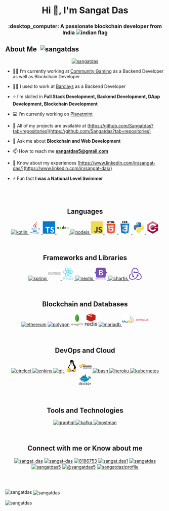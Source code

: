 <h1 align="center">Hi 👋, I'm Sangat Das</h1>
<h3 align="center">:desktop_computer: A passionate blockchain developer from India <img src="https://cdn.jsdelivr.net/npm/country-flag-emoji-json@2.0.0/dist/images/IN.svg" alt="indian flag" height=20 width=20/></h3>

<h2 align="left">About Me &nbsp;<img src="https://komarev.com/ghpvc/?username=sangatdas&label=Profile%20views&color=0e75b6&style=flat" alt="sangatdas" /></h3>
<p align="center"> <a href="https://github.com/ryo-ma/github-profile-trophy"><img src="https://github-profile-trophy.vercel.app/?username=sangatdas&margin-w=5&margin-h=5" alt="sangatdas" /></a> </p>

- :man_technologist: I’m currently working at [Community Gaming](www.communitygaming.io) as a Backend Developer as well as Blockchain Developer

- :man_technologist: I used to work at [Barclays](www.barclyas.co.uk) as a Backend Developer

- :star: I’m skilled in **Full Stack Development, Backend Development, DApp Development, Blockchain Development**

- :computer: I’m currently working on [Planetmint](https://github.com/planetmint)

- :file_folder: All of my projects are available at [https://github.com/Sangatdas?tab=repositories](https://github.com/Sangatdas?tab=repositories)

- 💬 Ask me about **Blockchain and Web Development**

- 📫 How to reach me **sangatdas5@gmail.com**

- 📄 Know about my experiences [https://www.linkedin.com/in/sangat-das/](https://www.linkedin.com/in/sangat-das/)

- ⚡ Fun fact **I was a National Level Swimmer**

<br><br>

<section>
  <h2 align="center">Languages</h2>
  <p align="center"> 
    <a href="https://kotlinlang.org" target="_blank"> <img src="https://www.vectorlogo.zone/logos/kotlinlang/kotlinlang-icon.svg" alt="kotlin" width="40" height="40"/> </a>
    <a href="https://www.java.com" target="_blank"> <img src="https://raw.githubusercontent.com/devicons/devicon/master/icons/java/java-original.svg" alt="java" width="40" height="40"/> </a> 
    <a href="https://www.typescriptlang.org/" target="_blank"> <img src="https://raw.githubusercontent.com/devicons/devicon/master/icons/typescript/typescript-original.svg" alt="typescript" width="40" height="40"/> </a>
    <a href="https://nodejs.org" target="_blank"> <img src="https://raw.githubusercontent.com/devicons/devicon/master/icons/nodejs/nodejs-original-wordmark.svg" alt="nodejs" width="40" height="40"/> </a>
    <a href="https://soliditylang.org/" target="_blank"> <img src="https://docs.soliditylang.org/en/latest/_images/logo.svg" alt="nodejs" width="40" height="40"/> </a>
    <a href="https://developer.mozilla.org/en-US/docs/Web/JavaScript" target="_blank"> <img src="https://raw.githubusercontent.com/devicons/devicon/master/icons/javascript/javascript-original.svg" alt="javascript" width="40" height="40"/> </a>
    <a href="https://www.w3.org/html/" target="_blank"> <img src="https://raw.githubusercontent.com/devicons/devicon/master/icons/html5/html5-original-wordmark.svg" alt="html5" width="40" height="40"/> </a>
    <a href="https://www.w3schools.com/css/" target="_blank"> <img src="https://raw.githubusercontent.com/devicons/devicon/master/icons/css3/css3-original-wordmark.svg" alt="css3" width="40" height="40"/> </a> 
    <a href="https://www.python.org" target="_blank"> <img src="https://raw.githubusercontent.com/devicons/devicon/master/icons/python/python-original.svg" alt="python" width="40" height="40"/> </a> 
    <a href="https://www.w3schools.com/cpp/" target="_blank"> <img src="https://raw.githubusercontent.com/devicons/devicon/master/icons/cplusplus/cplusplus-original.svg" alt="cplusplus" width="40" height="40"/> </a> 
  </p>
</section>

<br>

<section>
  <h2 align="center">Frameworks and Libraries</h2>
  <p align="center">
    <a href="https://spring.io/" target="_blank"> <img src="https://www.vectorlogo.zone/logos/springio/springio-icon.svg" alt="spring" width="40" height="40"/> </a> 
    <a href="https://expressjs.com" target="_blank"> <img src="https://raw.githubusercontent.com/devicons/devicon/master/icons/express/express-original-wordmark.svg" alt="express" width="40" height="40"/> </a> 
    <a href="https://reactjs.org/" target="_blank"> <img src="https://raw.githubusercontent.com/devicons/devicon/master/icons/react/react-original-wordmark.svg" alt="react" width="40" height="40"/> </a> 
    <a href="https://nextjs.org/" target="_blank"> <img src="https://cdn.worldvectorlogo.com/logos/nextjs-3.svg" alt="nextjs" width="40" height="40"/> </a> 
    <a href="https://getbootstrap.com" target="_blank"> 
      <img src="https://raw.githubusercontent.com/devicons/devicon/master/icons/bootstrap/bootstrap-plain-wordmark.svg" alt="bootstrap" width="40" height="40"/> 
    </a> 
    <a href="https://www.chartjs.org" target="_blank"> <img src="https://www.chartjs.org/media/logo-title.svg" alt="chartjs" width="40" height="40"/> </a> 
    <a href="https://redux.js.org" target="_blank"> <img src="https://raw.githubusercontent.com/devicons/devicon/master/icons/redux/redux-original.svg" alt="redux" width="40" height="40"/> </a> 
  </p>
</section>

<br>

<section>
  <h2 align="center">Blockchain and Databases</h2>
  <p align="center">
    <a href="https://ethereum.org/en/" target="_blank"> <img src="https://ethereum.org/static/a183661dd70e0e5c70689a0ec95ef0ba/0dadc/eth-diamond-purple.png" alt="ethereum" width="30" height="40"/></a>
    <a href="https://polygon.technology/" target="_blank"> <img src="https://polygon.technology/media-kit/matic-token-icon.png" alt="polygon" width="40" height="40"/></a>
    <a href="https://www.mongodb.com/" target="_blank"> <img src="https://raw.githubusercontent.com/devicons/devicon/master/icons/mongodb/mongodb-original-wordmark.svg" alt="mongodb" width="40" height="40"/></a> 
    <a href="https://redis.io" target="_blank"> <img src="https://raw.githubusercontent.com/devicons/devicon/master/icons/redis/redis-original-wordmark.svg" alt="redis" width="40" height="40"/></a>   
    <a href="https://mariadb.org/" target="_blank"> <img src="https://www.vectorlogo.zone/logos/mariadb/mariadb-icon.svg" alt="mariadb" width="40" height="40"/> </a> 
    <a href="https://www.mysql.com/" target="_blank"> <img src="https://raw.githubusercontent.com/devicons/devicon/master/icons/mysql/mysql-original-wordmark.svg" alt="mysql" width="40" height="40"/></a>   
    <a href="https://www.oracle.com/" target="_blank"> <img src="https://raw.githubusercontent.com/devicons/devicon/master/icons/oracle/oracle-original.svg" alt="oracle" width="40" height="40"/></a>   
  </p>
</section>

<br>

<section>
  <h2 align="center">DevOps and Cloud</h2>
  <p align="center">
    <a href="https://circleci.com" target="_blank"> <img src="https://www.vectorlogo.zone/logos/circleci/circleci-icon.svg" alt="circleci" width="40" height="40"/> </a> 
    <a href="https://www.jenkins.io" target="_blank"> <img src="https://www.vectorlogo.zone/logos/jenkins/jenkins-icon.svg" alt="jenkins" width="40" height="40"/> </a> 
    <a href="https://git-scm.com/" target="_blank"> <img src="https://www.vectorlogo.zone/logos/git-scm/git-scm-icon.svg" alt="git" width="40" height="40"/> </a> 
    <a href="https://www.linux.org/" target="_blank"> <img src="https://raw.githubusercontent.com/devicons/devicon/master/icons/linux/linux-original.svg" alt="linux" width="40"/></a> 
    <a href="https://aws.amazon.com" target="_blank"> <img src="https://raw.githubusercontent.com/devicons/devicon/master/icons/amazonwebservices/amazonwebservices-original-wordmark.svg" alt="aws" width="40" height="40"/> </a> 
    <a href="https://www.gnu.org/software/bash/" target="_blank"> 
      <img src="https://www.vectorlogo.zone/logos/gnu_bash/gnu_bash-icon.svg" alt="bash" width="40" height="40"/> 
    </a>
    <a href="https://heroku.com" target="_blank"> <img src="https://www.vectorlogo.zone/logos/heroku/heroku-icon.svg" alt="heroku" width="40" height="40"/> </a> 
    <a href="https://kubernetes.io" target="_blank"> <img src="https://www.vectorlogo.zone/logos/kubernetes/kubernetes-icon.svg" alt="kubernetes" width="40" height="40"/> </a> 
    <a href="https://www.docker.com/" target="_blank"> <img src="https://raw.githubusercontent.com/devicons/devicon/master/icons/docker/docker-original-wordmark.svg" alt="docker" width="40" height="40"/> </a> 
  </p>
</section>

<br>

<section>
  <h2 align="center">Tools and Technologies</h2>
  <p align="center">
    <a href="https://graphql.org" target="_blank"> <img src="https://www.vectorlogo.zone/logos/graphql/graphql-icon.svg" alt="graphql" width="40" height="40"/> </a> 
    <a href="https://kafka.apache.org/" target="_blank"> <img src="https://www.vectorlogo.zone/logos/apache_kafka/apache_kafka-icon.svg" alt="kafka" width="40" height="40"/> </a> 
    <a href="https://postman.com" target="_blank"> <img src="https://www.vectorlogo.zone/logos/getpostman/getpostman-icon.svg" alt="postman" width="40" height="40"/> </a> 
  </p>
</section>

<br>

<section>
  <h2 align="center">Connect with me or Know about me</h2>
  <p align="center">
    <a href="https://twitter.com/sangat_das" target="blank"><img align="center" src="https://raw.githubusercontent.com/rahuldkjain/github-profile-readme-generator/master/src/images/icons/Social/twitter.svg" alt="sangat_das" height="30" width="40" /></a>
    <a href="https://linkedin.com/in/sangat-das" target="blank"><img align="center" src="https://raw.githubusercontent.com/rahuldkjain/github-profile-readme-generator/master/src/images/icons/Social/linked-in-alt.svg" alt="sangat-das" height="30" width="40" /></a>
    <a href="https://stackoverflow.com/users/8186753" target="blank"><img align="center" src="https://raw.githubusercontent.com/rahuldkjain/github-profile-readme-generator/master/src/images/icons/Social/stack-overflow.svg" alt="8186753" height="30" width="40" /></a>
    <a href="https://fb.com/sangat.das1" target="blank"><img align="center" src="https://raw.githubusercontent.com/rahuldkjain/github-profile-readme-generator/master/src/images/icons/Social/facebook.svg" alt="sangat.das1" height="30" width="40" /></a>
    <a href="https://instagram.com/sangatdas" target="blank"><img align="center" src="https://raw.githubusercontent.com/rahuldkjain/github-profile-readme-generator/master/src/images/icons/Social/instagram.svg" alt="sangatdas" height="30" width="40" /></a>
    <a href="https://www.hackerrank.com/sangatdas5" target="blank"><img align="center" src="https://raw.githubusercontent.com/rahuldkjain/github-profile-readme-generator/master/src/images/icons/Social/hackerrank.svg" alt="sangatdas5" height="30" width="40" /></a>
    <a href="https://www.hackerearth.com/@sangatdas5" target="blank"><img align="center" src="https://raw.githubusercontent.com/rahuldkjain/github-profile-readme-generator/master/src/images/icons/Social/hackerearth.svg" alt="@sangatdas5" height="30" width="40" /></a>
    <a href="https://auth.geeksforgeeks.org/user/sangatdas/profile" target="blank"><img align="center" src="https://raw.githubusercontent.com/rahuldkjain/github-profile-readme-generator/master/src/images/icons/Social/geeks-for-geeks.svg" alt="sangatdas/profile" height="30" width="40" /></a>
  </p>
</section>

<br><br>

<p><img align="left" src="https://github-readme-stats.vercel.app/api/top-langs?username=sangatdas&show_icons=true&locale=en&layout=compact" alt="sangatdas" /></p>

<p>&nbsp;<img align="center" src="https://github-readme-stats.vercel.app/api?username=sangatdas&show_icons=true&locale=en" alt="sangatdas" /></p>

<p><img align="center" src="https://github-readme-streak-stats.herokuapp.com/?user=sangatdas&" alt="sangatdas" /></p>
